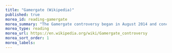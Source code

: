 ```yaml
---
title: "Gamergate (Wikipedia)"
published: true
morea_id: reading-gamergate
morea_summary: "The Gamergate controversy began in August 2014 and concerns issues of sexism and progressivism in video game culture. "
morea_type: reading
morea_url: https://en.wikipedia.org/wiki/Gamergate_controversy
morea_sort_order: 1
morea_labels:
---
```

